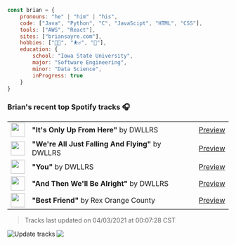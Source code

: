 ```javascript
const brian = {
    pronouns: "he" | "him" | "his",
    code: ["Java", "Python", "C", "JavaScipt", "HTML", "CSS"],
    tools: ["AWS", "React"],
    sites: ["briansayre.com"],
    hobbies: ["👨‍💻", "⛹️‍♂️", "🍳"],
    education: {
        school: "Iowa State University",
        major: "Software Engineering",
        minor: "Data Science",
        inProgress: true
    }
}
```

### Brian's recent top Spotify tracks 🎧
<table>
<!-- top_tracks starts -->
    <tr>
        <td> <img height="32px" src="https://i.scdn.co/image/ab67616d0000485100ce0bf51169150f6f3cdce1"> </td>
        <td> <b>"It's Only Up From Here"</b> by DWLLRS</td>
        <td> <a href="https://p.scdn.co/mp3-preview/1a36a6065b91d57ce96cc06f731a50e0579bea8c?cid=856b16ed1b17433b9b4ee14b5a0c5a87" target="_blank" > Preview </a> </td>
    </tr>
    <tr>
        <td> <img height="32px" src="https://i.scdn.co/image/ab67616d0000485193e615c188fccd958e915852"> </td>
        <td> <b>"We're All Just Falling And Flying"</b> by DWLLRS</td>
        <td> <a href="https://p.scdn.co/mp3-preview/25801ab65d788626dd2a21a062b1f23d088d2d0c?cid=856b16ed1b17433b9b4ee14b5a0c5a87" target="_blank" > Preview </a> </td>
    </tr>
    <tr>
        <td> <img height="32px" src="https://i.scdn.co/image/ab67616d00004851459ed560aaa7877ae0152b0d"> </td>
        <td> <b>"You"</b> by DWLLRS</td>
        <td> <a href="https://p.scdn.co/mp3-preview/5488c368c40b4b62f1e9612f4363f8a7c1fba4b8?cid=856b16ed1b17433b9b4ee14b5a0c5a87" target="_blank" > Preview </a> </td>
    </tr>
    <tr>
        <td> <img height="32px" src="https://i.scdn.co/image/ab67616d0000485197d60387d3f119cdf279bde7"> </td>
        <td> <b>"And Then We'll Be Alright"</b> by DWLLRS</td>
        <td> <a href="https://p.scdn.co/mp3-preview/c9e623afef05c1a9cd68e41821050849d9902de0?cid=856b16ed1b17433b9b4ee14b5a0c5a87" target="_blank" > Preview </a> </td>
    </tr>
    <tr>
        <td> <img height="32px" src="https://i.scdn.co/image/ab67616d0000485133a6b45fa8354efe37633964"> </td>
        <td> <b>"Best Friend"</b> by Rex Orange County</td>
        <td> <a href="https://p.scdn.co/mp3-preview/c3d4d60709c7441f949a1ff538d1cbbca90934ae?cid=856b16ed1b17433b9b4ee14b5a0c5a87" target="_blank" > Preview </a> </td>
    </tr>
<!-- top_tracks ends -->
</table>

<!-- last_updated starts -->
> Tracks last updated on 04/03/2021 at 00:07:28 CST
<!-- last_updated ends -->

<a href="https://github.com/briansayre/briansayre/actions?query=workflow%3A%22Update+Spotify+tracks%22"><img src="https://github.com/briansayre/briansayre/workflows/Update%20Spotify%20tracks/badge.svg" align="left" alt="Update tracks"></a>

![](https://visitor-badge.glitch.me/badge?page_id=briansayre.briansayre)

